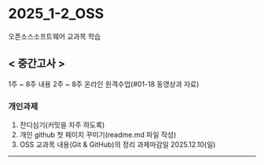 # 2025_1-2_OSS
오픈소스소프트웨어 교과목 학습

## < 중간고사 >
 1주 ~ 8주 내용
 2주 ~ 8주 온라인 원격수업(#01-18 동영상과 자료)

### 개인과제
1. 잔디심기(커밋을 자주 하도록)
2. 개인 github 첫 페이지 꾸미기(readme.md 파일 작성)
3. OSS 교과목 내용(Git & GitHub)의 정리
과제마감일
2025.12.10(일)
***
